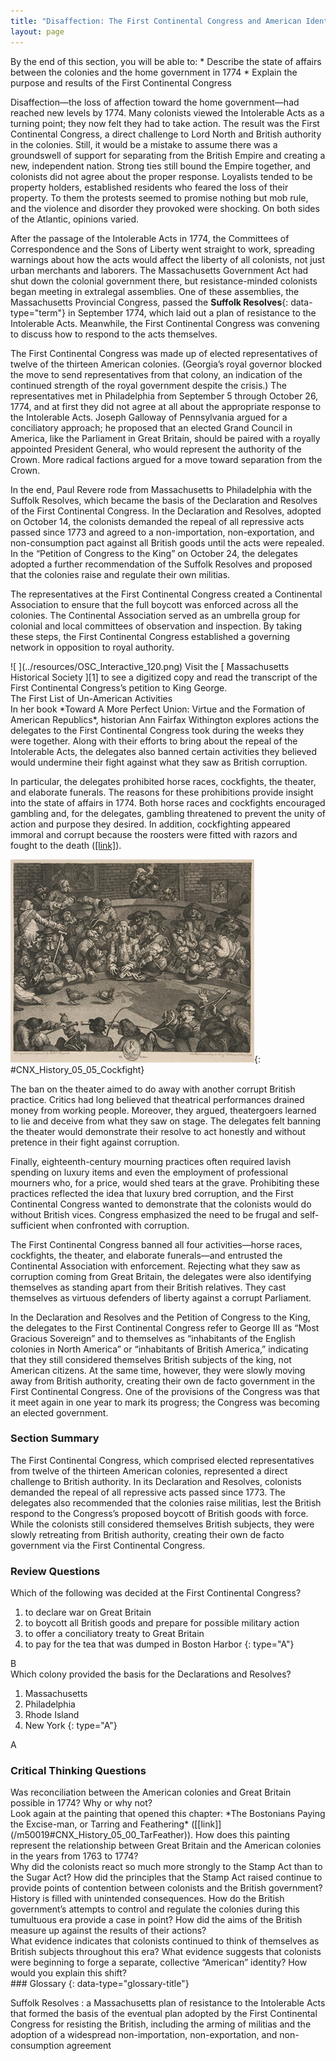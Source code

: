 ```yaml
---
title: "Disaffection: The First Continental Congress and American Identity"
layout: page
---
```



<div data-type="abstract" markdown="1">
By the end of this section, you will be able to:
* Describe the state of affairs between the colonies and the home government in 1774
* Explain the purpose and results of the First Continental Congress

</div>

Disaffection—the loss of affection toward the home government—had reached new levels by 1774. Many colonists viewed the Intolerable Acts as a turning point; they now felt they had to take action. The result was the First Continental Congress, a direct challenge to Lord North and British authority in the colonies. Still, it would be a mistake to assume there was a groundswell of support for separating from the British Empire and creating a new, independent nation. Strong ties still bound the Empire together, and colonists did not agree about the proper response. Loyalists tended to be property holders, established residents who feared the loss of their property. To them the protests seemed to promise nothing but mob rule, and the violence and disorder they provoked were shocking. On both sides of the Atlantic, opinions varied.

After the passage of the Intolerable Acts in 1774, the Committees of Correspondence and the Sons of Liberty went straight to work, spreading warnings about how the acts would affect the liberty of all colonists, not just urban merchants and laborers. The Massachusetts Government Act had shut down the colonial government there, but resistance-minded colonists began meeting in extralegal assemblies. One of these assemblies, the Massachusetts Provincial Congress, passed the **Suffolk Resolves**{: data-type="term"} in September 1774, which laid out a plan of resistance to the Intolerable Acts. Meanwhile, the First Continental Congress was convening to discuss how to respond to the acts themselves.

The First Continental Congress was made up of elected representatives of twelve of the thirteen American colonies. (Georgia’s royal governor blocked the move to send representatives from that colony, an indication of the continued strength of the royal government despite the crisis.) The representatives met in Philadelphia from September 5 through October 26, 1774, and at first they did not agree at all about the appropriate response to the Intolerable Acts. Joseph Galloway of Pennsylvania argued for a conciliatory approach; he proposed that an elected Grand Council in America, like the Parliament in Great Britain, should be paired with a royally appointed President General, who would represent the authority of the Crown. More radical factions argued for a move toward separation from the Crown.

In the end, Paul Revere rode from Massachusetts to Philadelphia with the Suffolk Resolves, which became the basis of the Declaration and Resolves of the First Continental Congress. In the Declaration and Resolves, adopted on October 14, the colonists demanded the repeal of all repressive acts passed since 1773 and agreed to a non-importation, non-exportation, and non-consumption pact against all British goods until the acts were repealed. In the “Petition of Congress to the King” on October 24, the delegates adopted a further recommendation of the Suffolk Resolves and proposed that the colonies raise and regulate their own militias.

The representatives at the First Continental Congress created a Continental Association to ensure that the full boycott was enforced across all the colonies. The Continental Association served as an umbrella group for colonial and local committees of observation and inspection. By taking these steps, the First Continental Congress established a governing network in opposition to royal authority.

<div data-type="note" data-has-label="true" class="history click-and-explore" data-label="Click and Explore" markdown="1">
<span data-type="media" data-alt=" "> ![ ](../resources/OSC_Interactive_120.png) </span>
Visit the [ Massachusetts Historical Society ][1] to see a digitized copy and read the transcript of the First Continental Congress’s petition to King George.

</div>

<div data-type="note" data-has-label="true" class="history defining-american" data-label="Defining American" markdown="1">
<div data-type="title">
The First List of Un-American Activities
</div>
In her book *Toward A More Perfect Union: Virtue and the Formation of American Republics*, historian Ann Fairfax Withington explores actions the delegates to the First Continental Congress took during the weeks they were together. Along with their efforts to bring about the repeal of the Intolerable Acts, the delegates also banned certain activities they believed would undermine their fight against what they saw as British corruption.

In particular, the delegates prohibited horse races, cockfights, the theater, and elaborate funerals. The reasons for these prohibitions provide insight into the state of affairs in 1774. Both horse races and cockfights encouraged gambling and, for the delegates, gambling threatened to prevent the unity of action and purpose they desired. In addition, cockfighting appeared immoral and corrupt because the roosters were fitted with razors and fought to the death ([\[link\]](#CNX_History_05_05_Cockfight)).

![An engraving shows an unruly crowd watching a cockfight and betting on the results.](../resources/CNX_History_05_05_Cockfight.jpg "Cockfights, as depicted in The Cockpit (1759) by British artist and engraver William Hogarth, were among the entertainments the First Continental Congress sought to outlaw, considering them un-American."){: #CNX_History_05_05_Cockfight}


The ban on the theater aimed to do away with another corrupt British practice. Critics had long believed that theatrical performances drained money from working people. Moreover, they argued, theatergoers learned to lie and deceive from what they saw on stage. The delegates felt banning the theater would demonstrate their resolve to act honestly and without pretence in their fight against corruption.

Finally, eighteenth-century mourning practices often required lavish spending on luxury items and even the employment of professional mourners who, for a price, would shed tears at the grave. Prohibiting these practices reflected the idea that luxury bred corruption, and the First Continental Congress wanted to demonstrate that the colonists would do without British vices. Congress emphasized the need to be frugal and self-sufficient when confronted with corruption.

The First Continental Congress banned all four activities—horse races, cockfights, the theater, and elaborate funerals—and entrusted the Continental Association with enforcement. Rejecting what they saw as corruption coming from Great Britain, the delegates were also identifying themselves as standing apart from their British relatives. They cast themselves as virtuous defenders of liberty against a corrupt Parliament.

</div>

In the Declaration and Resolves and the Petition of Congress to the King, the delegates to the First Continental Congress refer to George III as “Most Gracious Sovereign” and to themselves as “inhabitants of the English colonies in North America” or “inhabitants of British America,” indicating that they still considered themselves British subjects of the king, not American citizens. At the same time, however, they were slowly moving away from British authority, creating their own de facto government in the First Continental Congress. One of the provisions of the Congress was that it meet again in one year to mark its progress; the Congress was becoming an elected government.

### Section Summary

The First Continental Congress, which comprised elected representatives from twelve of the thirteen American colonies, represented a direct challenge to British authority. In its Declaration and Resolves, colonists demanded the repeal of all repressive acts passed since 1773. The delegates also recommended that the colonies raise militias, lest the British respond to the Congress’s proposed boycott of British goods with force. While the colonists still considered themselves British subjects, they were slowly retreating from British authority, creating their own de facto government via the First Continental Congress.

### Review Questions

<div data-type="exercise">
<div data-type="problem" markdown="1">
Which of the following was decided at the First Continental Congress?

1.  to declare war on Great Britain
2.  to boycott all British goods and prepare for possible military action
3.  to offer a conciliatory treaty to Great Britain
4.  to pay for the tea that was dumped in Boston Harbor
{: type="A"}

</div>
<div data-type="solution" markdown="1">
B

</div>
</div>

<div data-type="exercise">
<div data-type="problem" markdown="1">
Which colony provided the basis for the Declarations and Resolves?

1.  Massachusetts
2.  Philadelphia
3.  Rhode Island
4.  New York
{: type="A"}

</div>
<div data-type="solution" markdown="1">
A

</div>
</div>

### Critical Thinking Questions

<div data-type="exercise">
<div data-type="problem" markdown="1">
Was reconciliation between the American colonies and Great Britain possible in 1774? Why or why not?

</div>
</div>

<div data-type="exercise">
<div data-type="problem" markdown="1">
Look again at the painting that opened this chapter: *The Bostonians Paying the Excise-man, or Tarring and Feathering* ([[link]](/m50019#CNX_History_05_00_TarFeather)). How does this painting represent the relationship between Great Britain and the American colonies in the years from 1763 to 1774?

</div>
</div>

<div data-type="exercise">
<div data-type="problem" markdown="1">
Why did the colonists react so much more strongly to the Stamp Act than to the Sugar Act? How did the principles that the Stamp Act raised continue to provide points of contention between colonists and the British government?

</div>
</div>

<div data-type="exercise">
<div data-type="problem" markdown="1">
History is filled with unintended consequences. How do the British government’s attempts to control and regulate the colonies during this tumultuous era provide a case in point? How did the aims of the British measure up against the results of their actions?

</div>
</div>

<div data-type="exercise">
<div data-type="problem" markdown="1">
What evidence indicates that colonists continued to think of themselves as British subjects throughout this era? What evidence suggests that colonists were beginning to forge a separate, collective “American” identity? How would you explain this shift?

</div>
</div>

<div data-type="glossary" markdown="1">
### Glossary
{: data-type="glossary-title"}

Suffolk Resolves
: a Massachusetts plan of resistance to the Intolerable Acts that formed the basis of the eventual plan adopted by the First Continental Congress for resisting the British, including the arming of militias and the adoption of a widespread non-importation, non-exportation, and non-consumption agreement

</div>



[1]: http://openstax.org/l/firstcongress
